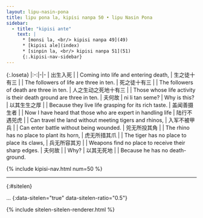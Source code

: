 ```yaml
---
layout: lipu-nasin-pona
title: lipu pona la, kipisi nanpa 50 • lipu Nasin Pona
sidebar:
  - title: "kipisi ante"
    text: |
      * [monsi la, <br/> kipisi nanpa 49](49)
      * [kipisi ale](index)
      * [sinpin la, <br/> kipisi nanpa 51](51)
      {:.kipisi-nav-sidebar}
---
```


{:.loseta}
|:-:|-|-
| 出生入死           |                 | Coming into life and entering death,
| 生之徒<wbr/>十有三 |                 | The followers of life are three in ten.
| 死之徒<wbr/>十有三 |                 | The followers of death are three in ten.
| 人之生<wbr/>动之死地<wbr/>十有三 |   | Those whose life activity is their death ground are three in ten.
| 夫何故             | ni li tan seme? | Why is this?
| 以其生<wbr/>生之厚 |                 | Because they live life grasping for its rich taste.
| 盖闻善摄生者       |                 | Now I have heard that those who are expert in handling life
| 陆行不遇兕虎       |                 | Can travel the land without meeting tigers and rhinos,
| 入军不被甲兵       |                 | Can enter battle without being wounded.
| 兕无所投其角       |                 | The rhino has no place to plant its horn,
| 虎无所措其爪       |                 | The tiger has no place to place its claws,
| 兵无所容其刃       |                 | Weapons find no place to receive their sharp edges.
| 夫何故             |                 | Why?
| 以其无死地         |                 | Because he has no death-ground.

{% include kipisi-nav.html num=50 %}

-------
{:#sitelen}

...
{:data-sitelen="true" data-sitelen-ratio="0.5"}

{% include sitelen-sitelen-renderer.html %}
